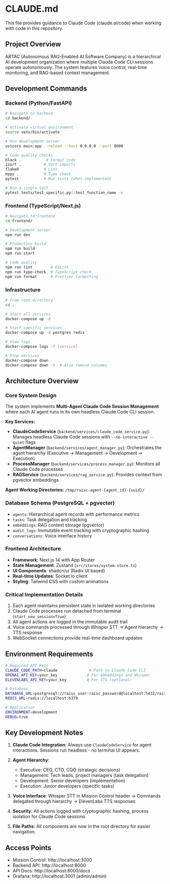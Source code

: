# CLAUDE.md

This file provides guidance to Claude Code (claude.ai/code) when working with code in this repository.

## Project Overview

ARTAC (Autonomous RAG-Enabled AI Software Company) is a hierarchical AI development organization where multiple Claude Code CLI sessions operate autonomously. The system features voice control, real-time monitoring, and RAG-based context management.

## Development Commands

### Backend (Python/FastAPI)
```bash
# Navigate to backend
cd backend/

# Activate virtual environment
source venv/bin/activate

# Run development server
uvicorn main:app --reload --host 0.0.0.0 --port 8000

# Code quality checks
black .           # Format code
isort .          # Sort imports
flake8           # Lint
mypy .           # Type check
pytest           # Run tests (when implemented)

# Run a single test
pytest tests/test_specific.py::test_function_name -v
```

### Frontend (TypeScript/Next.js)
```bash
# Navigate to frontend
cd frontend/

# Development server
npm run dev

# Production build
npm run build
npm run start

# Code quality
npm run lint        # ESLint
npm run type-check  # TypeScript check
npm run format      # Prettier formatting
```

### Infrastructure
```bash
# From root directory
cd .

# Start all services
docker-compose up -d

# Start specific services
docker-compose up -d postgres redis

# View logs
docker-compose logs -f [service]

# Stop services
docker-compose down
docker-compose down -v  # Also remove volumes
```

## Architecture Overview

### Core System Design
The system implements **Multi-Agent Claude Code Session Management** where each AI agent runs in its own headless Claude Code CLI session.

**Key Services:**
- **ClaudeCodeService** (`backend/services/claude_code_service.py`): Manages headless Claude Code sessions with `--no-interactive --quiet` flags
- **AgentManager** (`backend/services/agent_manager.py`): Orchestrates the agent hierarchy (Executive → Management → Development → Execution)
- **ProcessManager** (`backend/services/process_manager.py`): Monitors all Claude Code processes
- **RAGService** (`backend/services/rag_service.py`): Provides context from pgvector embeddings

**Agent Working Directories:** `/tmp/raisc-agent-{agent_id}-{uuid}/`

### Database Schema (PostgreSQL + pgvector)
- `agents`: Hierarchical agent records with performance metrics
- `tasks`: Task delegation and tracking
- `embeddings`: RAG context storage (pgvector)
- `audit_logs`: Immutable event tracking with cryptographic hashing
- `conversations`: Voice interface history

### Frontend Architecture
- **Framework**: Next.js 14 with App Router
- **State Management**: Zustand (`src/stores/system-store.ts`)
- **UI Components**: shadcn/ui (Radix UI based)
- **Real-time Updates**: Socket.io client
- **Styling**: Tailwind CSS with custom animations

### Critical Implementation Details
1. Each agent maintains persistent state in isolated working directories
2. Claude Code processes run detached from terminal (`start_new_session=True`)
3. All agent actions are logged in the immutable audit trail
4. Voice commands processed through Whisper STT → Agent hierarchy → TTS response
5. WebSocket connections provide real-time dashboard updates

## Environment Requirements

```bash
# Required API Keys
CLAUDE_CODE_PATH=claude              # Path to Claude Code CLI
OPENAI_API_KEY=your_key             # For embeddings and Whisper
ELEVENLABS_API_KEY=your_key         # For TTS (optional)

# Database
DATABASE_URL=postgresql://raisc_user:raisc_password@localhost:5432/raisc_db
REDIS_URL=redis://localhost:6379

# Application
ENVIRONMENT=development
DEBUG=true
```

## Key Development Notes

1. **Claude Code Integration**: Always use `ClaudeCodeService` for agent interactions. Sessions run headless - no terminal UI appears.

2. **Agent Hierarchy**:
   - Executive: CEO, CTO, CQO (strategic decisions)
   - Management: Tech leads, project managers (task delegation)
   - Development: Senior developers (implementation)
   - Execution: Junior developers (specific tasks)

3. **Voice Interface**: Whisper STT in Mission Control header → Commands delegated through hierarchy → ElevenLabs TTS responses

4. **Security**: All actions logged with cryptographic hashing, process isolation for Claude Code sessions

5. **File Paths**: All components are now in the root directory for easier navigation.

## Access Points
- Mission Control: http://localhost:3000
- Backend API: http://localhost:8000
- API Docs: http://localhost:8000/docs
- Grafana: http://localhost:3001 (admin/admin)